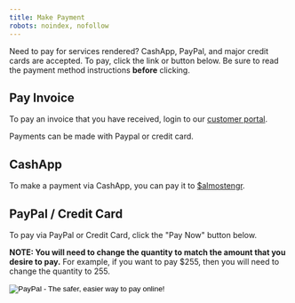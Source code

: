 ```yaml
---
title: Make Payment
robots: noindex, nofollow
---
```


Need to pay for services rendered? CashApp, PayPal, and major credit cards are accepted. To pay,
click the link or button below. Be sure to read the payment method instructions **before** clicking.

## Pay Invoice

To pay an invoice that you have received, login to our [customer portal](/rhtcustomer).

Payments can be made with Paypal or credit card.

## CashApp

To make a payment via CashApp, you can pay it to
<a href="https://cash.app/$almostengr" target="_blank">$almostengr</a>.

## PayPal / Credit Card

To pay via PayPal or Credit Card, click the "Pay Now" button below.

**NOTE: You will need to change the quantity to match the amount that you desire to pay.** For example,
if you want to pay $255, then you will need to change the quantity to 255.

<form class="text-center" action="https://www.paypal.com/cgi-bin/webscr" method="post" target="_top">
    <input type="hidden" name="cmd" value="_s-xclick">
    <input type="hidden" name="hosted_button_id" value="2MUCMJY9TL9AC">
    <input type="image" src="https://www.paypalobjects.com/en_US/i/btn/btn_paynowCC_LG.gif" border="0" 
        name="submit" alt="PayPal - The safer, easier way to pay online!">
    <img alt="" border="0" src="https://www.paypalobjects.com/en_US/i/scr/pixel.gif" width="1" height="1">
</form>